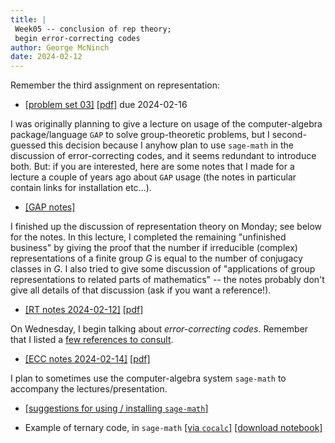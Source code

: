 ```yaml
---
title: |
 Week05 -- conclusion of rep theory;
 begin error-correcting codes
author: George McNinch  
date: 2024-02-12
---
```


Remember the third assignment on representation:

- [[problem set 03]](/course-contents/PS03--rep-theory.html)
  [[pdf]](/course-contents/PS03--rep-theory.pdf) due 2024-02-16

I was originally planning to give a lecture on usage of the
computer-algebra package/language `GAP` to solve group-theoretic
problems, but I second-guessed this decision because I anyhow plan to
use `sage-math` in the discussion of error-correcting codes, and it
seems redundant to introduce both. But: if you are interested, here
are some notes that I made for a lecture a couple of years ago about
`GAP` usage (the notes in particular contain links for installation etc...).

- [[GAP notes]](/course-contents/notes-RT--Groups-and-GAP.html)


I finished up the discussion of representation theory on Monday; see
below for the notes. In this lecture, I completed the remaining
"unfinished business" by giving the proof that the number if
irreducible (complex) representations of a finite group $G$ is equal
to the number of conjugacy classes in $G$. I also tried to give some
discussion of "applications of group representations to related parts
of mathematics" -- the notes probably don't give all details of that
discussion (ask if you want a reference!).

- [[RT notes 2024-02-12]](/course-contents/notes-RT--2024-02-12--number-of-irreducibles.html)
  [[pdf]](/course-contents/notes-RT--2024-02-12--number-of-irreducibles.pdf)
  
On Wednesday, I begin talking about *error-correcting codes*.
Remember that I listed a [few references to consult](resources-references.html).

- [[ECC notes 2024-02-14]](/course-contents/notes-ECC-2024-02-14--intro.html)
  [[pdf]](/course-contents/notes-ECC-2024-02-14--intro.pdf)

I plan to sometimes use the computer-algebra system `sage-math` to
accompany the lectures/presentation. 

- [[suggestions for using / installing `sage-math`]](resources--conda-sage-math-jupyter.html)



- Example of ternary code, in `sage-math`
  [[via `cocalc`]](https://cocalc.com/github/gmcninch-tufts/2024-Sp-Math190/blob/main/course-contents/ECC-01--ternary-code.ipynb)
  [[download notebook]](/course-contents/ECC-01--ternary-code.ipynb) 



